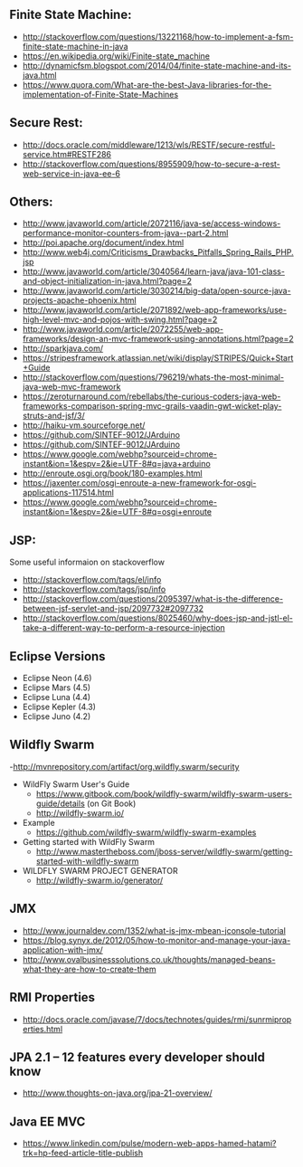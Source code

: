 ## Finite State Machine:
* http://stackoverflow.com/questions/13221168/how-to-implement-a-fsm-finite-state-machine-in-java
* https://en.wikipedia.org/wiki/Finite-state_machine
* http://dynamicfsm.blogspot.com/2014/04/finite-state-machine-and-its-java.html
* https://www.quora.com/What-are-the-best-Java-libraries-for-the-implementation-of-Finite-State-Machines
	
## Secure Rest:
- http://docs.oracle.com/middleware/1213/wls/RESTF/secure-restful-service.htm#RESTF286
- http://stackoverflow.com/questions/8955909/how-to-secure-a-rest-web-service-in-java-ee-6

## Others:
- http://www.javaworld.com/article/2072116/java-se/access-windows-performance-monitor-counters-from-java--part-2.html
- http://poi.apache.org/document/index.html
- http://www.web4j.com/Criticisms_Drawbacks_Pitfalls_Spring_Rails_PHP.jsp
- http://www.javaworld.com/article/3040564/learn-java/java-101-class-and-object-initialization-in-java.html?page=2
- http://www.javaworld.com/article/3030214/big-data/open-source-java-projects-apache-phoenix.html
- http://www.javaworld.com/article/2071892/web-app-frameworks/use-high-level-mvc-and-pojos-with-swing.html?page=2
- http://www.javaworld.com/article/2072255/web-app-frameworks/design-an-mvc-framework-using-annotations.html?page=2
- http://sparkjava.com/
- https://stripesframework.atlassian.net/wiki/display/STRIPES/Quick+Start+Guide
- http://stackoverflow.com/questions/796219/whats-the-most-minimal-java-web-mvc-framework
- https://zeroturnaround.com/rebellabs/the-curious-coders-java-web-frameworks-comparison-spring-mvc-grails-vaadin-gwt-wicket-play-struts-and-jsf/3/
- http://haiku-vm.sourceforge.net/
- https://github.com/SINTEF-9012/JArduino
- https://github.com/SINTEF-9012/JArduino
- https://www.google.com/webhp?sourceid=chrome-instant&ion=1&espv=2&ie=UTF-8#q=java+arduino
- http://enroute.osgi.org/book/180-examples.html
- https://jaxenter.com/osgi-enroute-a-new-framework-for-osgi-applications-117514.html
- https://www.google.com/webhp?sourceid=chrome-instant&ion=1&espv=2&ie=UTF-8#q=osgi+enroute
	
## JSP:
Some useful informaion on stackoverflow
- http://stackoverflow.com/tags/el/info
- http://stackoverflow.com/tags/jsp/info
- http://stackoverflow.com/questions/2095397/what-is-the-difference-between-jsf-servlet-and-jsp/2097732#2097732
- http://stackoverflow.com/questions/8025460/why-does-jsp-and-jstl-el-take-a-different-way-to-perform-a-resource-injection
	
## Eclipse Versions	
- Eclipse Neon (4.6)
- Eclipse Mars (4.5)
- Eclipse Luna (4.4)
- Eclipse Kepler (4.3)
- Eclipse Juno (4.2)

## Wildfly Swarm
-http://mvnrepository.com/artifact/org.wildfly.swarm/security
- WildFly Swarm User's Guide
	- https://www.gitbook.com/book/wildfly-swarm/wildfly-swarm-users-guide/details    (on Git Book)
	- http://wildfly-swarm.io/
- Example
	- https://github.com/wildfly-swarm/wildfly-swarm-examples
- Getting started with WildFly Swarm
	- http://www.mastertheboss.com/jboss-server/wildfly-swarm/getting-started-with-wildfly-swarm
- WILDFLY SWARM PROJECT GENERATOR
	- http://wildfly-swarm.io/generator/
	
	
## JMX
- http://www.journaldev.com/1352/what-is-jmx-mbean-jconsole-tutorial
- https://blog.synyx.de/2012/05/how-to-monitor-and-manage-your-java-application-with-jmx/
- http://www.ovalbusinesssolutions.co.uk/thoughts/managed-beans-what-they-are-how-to-create-them
	

## RMI Properties	
- http://docs.oracle.com/javase/7/docs/technotes/guides/rmi/sunrmiproperties.html
	
## JPA 2.1 – 12 features every developer should know
- http://www.thoughts-on-java.org/jpa-21-overview/
	
## Java EE MVC
- https://www.linkedin.com/pulse/modern-web-apps-hamed-hatami?trk=hp-feed-article-title-publish
		
	